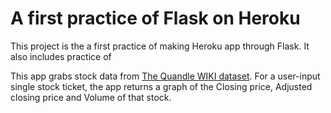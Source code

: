 # A first practice of Flask on Heroku

This project is the a first practice of making Heroku app through Flask.
It also includes practice of 

This app grabs stock data from [The Quandle WIKI dataset](https://www.quandl.com/data/WIKI). 
For a user-input single stock ticket, the app returns a graph of the Closing price, Adjusted closing price and Volume of that stock.
